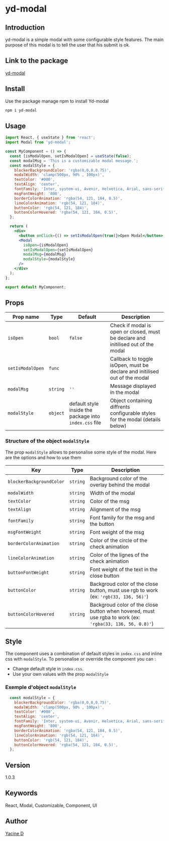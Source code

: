 # yd-modal

## Introduction

yd-modal is a simple modal with some configurable style features.
The main purpose of this modal is to tell the user that his submit is ok.
 
## Link to the package

[yd-modal](https://github.com/Yacine-Di/yd-modal)

## Install

Use the package manage npm to install Yd-modal

```bash
npm i yd-modal
```

## Usage

```jsx
import React, { useState } from 'react';
import Modal from 'yd-modal';

const MyComponent = () => {
  const [isModalOpen, setIsModalOpen] = useState(false);
  const modalMsg = 'This is a customizable modal message.';
  const modalStyle = {
    blockerBackgroundColor: 'rgba(0,0,0,0.75)',
    modalWidth: 'clamp(500px, 90% , 100px)',
    textColor: '#000',
    textAlign: 'center',
    fontFamily: 'Inter, system-ui, Avenir, Helvetica, Arial, sans-serif',
    msgFontWeight: '800',
    borderColorAnimation: 'rgba(54, 121, 184, 0.5)',
    lineColorAnimation: 'rgb(54, 121, 184)',
    buttonColor: 'rgb(54, 121, 184)',
    buttonColorHovered: 'rgba(54, 121, 184, 0.5)',
  };

  return (
    <div>
      <button onClick={() => setIsModalOpen(true)}>Open Modal</button>
      <Modal
        isOpen={isModalOpen}
        setIsModalOpen={setIsModalOpen}
        modalMsg={modalMsg}
        modalStyle={modalStyle}
      />
    </div>
  );
};

export default MyComponent;

```

## Props


| Prop name | Type | Default | Description |
|----|----|----|----|
| `isOpen`|`bool` | `false` | Check if modal is open or closed, must be declare and initilised out of the modal |
| `setIsModalOpen` |`func`|  | Callback to toggle isOpen,  must be declare and initilised out of the modal |
| `modalMsg` | `string` | `''` | Message displayed in the modal |
| `modalStyle` | `object` | default style inside the package into `index.css` file|Object containing diffrents configurable styles for the modal (details below) |

### Structure of the object `modalStyle`

The prop `modalStyle` allows to personalise some style of the modal. Here are the options and how to use them

|Key|Type|Description|
|----|----|----|
|`blockerBackgroundColor`| `string`| Background color of the overlay behind the modal |
| `modalWidth` | `string` | Width of the modal |
| `textColor` | `string` | Color of the msg |
| `textAlign` | `string` | Alignment of the msg |
| `fontFamily` | `string` | Font family for the msg and the button |
| `msgFontWeight` | `string` | Font weight of the msg |
| `borderColorAnimation` | `string` | Color of the circle of the check animation |
| `lineColorAnimation` | `string` | Color of the lignes of the check animation |
| `buttonFontWeight` | `string` | Font weight of the text in the close button |
| `buttonColor` | `string` | Backgroud color of the close button, must use rgb to work (ex: `'rgb(33, 136, 56)'`) |
| `buttonColorHovered` | `string` | Backgroud color of the close button when hovered, must use rgba to work (ex: `'rgba(33, 136, 56, 0.8)'`) |

## Style 

The component uses a combination of default styles in `index.css` and inline css with `modalStyle`. To personalise or override the component you can :
 * Change default style in `index.css`.
 * Use your own values with the prop `modalStyle`

### Exemple d'object `modalStyle`

```js
  const modalStyle = {
    blockerBackgroundColor: 'rgba(0,0,0,0.75)',
    modalWidth: 'clamp(500px, 90% , 100px)',
    textColor: '#000',
    textAlign: 'center',
    fontFamily: 'Inter, system-ui, Avenir, Helvetica, Arial, sans-serif',
    msgFontWeight: '800',
    borderColorAnimation: 'rgba(54, 121, 184, 0.5)',
    lineColorAnimation: 'rgb(54, 121, 184)',
    buttonColor: 'rgb(54, 121, 184)',
    buttonColorHovered: 'rgba(54, 121, 184, 0.5)',
  };
```

## Version

1.0.3

## Keywords

React, Modal, Customizable, Component, UI

## Author

[Yacine D](https://github.com/Yacine-Di)